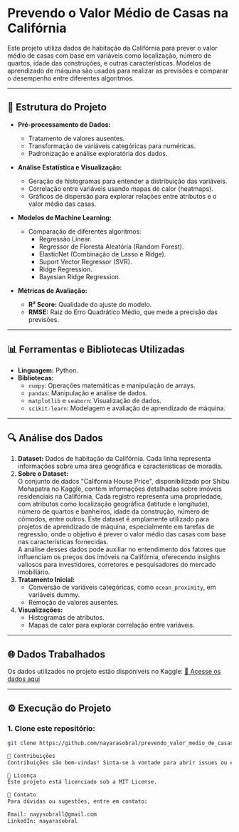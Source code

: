 # Prevendo o Valor Médio de Casas na Califórnia

Este projeto utiliza dados de habitação da Califórnia para prever o valor médio de casas com base em variáveis como localização, número de quartos, idade das construções, e outras características. Modelos de aprendizado de máquina são usados para realizar as previsões e comparar o desempenho entre diferentes algoritmos.

---

## 📁 Estrutura do Projeto

- **Pré-processamento de Dados:**
  - Tratamento de valores ausentes.
  - Transformação de variáveis categóricas para numéricas.
  - Padronização e análise exploratória dos dados.

- **Análise Estatística e Visualização:**
  - Geração de histogramas para entender a distribuição das variáveis.
  - Correlação entre variáveis usando mapas de calor (heatmaps).
  - Gráficos de dispersão para explorar relações entre atributos e o valor médio das casas.

- **Modelos de Machine Learning:**
  - Comparação de diferentes algoritmos:
    - Regressão Linear.
    - Regressor de Floresta Aleatória (Random Forest).
    - ElasticNet (Combinação de Lasso e Ridge).
    - Suport Vector Regressor (SVR).
    - Ridge Regression.
    - Bayesian Ridge Regression.

- **Métricas de Avaliação:**
  - **R² Score:** Qualidade do ajuste do modelo.
  - **RMSE:** Raiz do Erro Quadrático Médio, que mede a precisão das previsões.

---

## 📊 Ferramentas e Bibliotecas Utilizadas

- **Linguagem:** Python.
- **Bibliotecas:**
  - `numpy`: Operações matemáticas e manipulação de arrays.
  - `pandas`: Manipulação e análise de dados.
  - `matplotlib` e `seaborn`: Visualização de dados.
  - `scikit-learn`: Modelagem e avaliação de aprendizado de máquina.

---

## 🔍 Análise dos Dados

1. **Dataset:** Dados de habitação da Califórnia. Cada linha representa informações sobre uma área geográfica e características de moradia.
2. **Sobre o Dataset:**  
   O conjunto de dados "California House Price", disponibilizado por Shibu Mohapatra no Kaggle, contém informações detalhadas sobre imóveis residenciais na Califórnia. Cada registro representa uma propriedade, com atributos como localização geográfica (latitude e longitude), número de quartos e banheiros, idade da construção, número de cômodos, entre outros. Este dataset é amplamente utilizado para projetos de aprendizado de máquina, especialmente em tarefas de regressão, onde o objetivo é prever o valor médio das casas com base nas características fornecidas.  
   A análise desses dados pode auxiliar no entendimento dos fatores que influenciam os preços dos imóveis na Califórnia, oferecendo insights valiosos para investidores, corretores e pesquisadores do mercado imobiliário.
3. **Tratamento Inicial:**
   - Conversão de variáveis categóricas, como `ocean_proximity`, em variáveis dummy.
   - Remoção de valores ausentes.
4. **Visualizações:**
   - Histogramas de atributos.
   - Mapas de calor para explorar correlação entre variáveis.

---

## 🌐 Dados Trabalhados

Os dados utilizados no projeto estão disponíveis no Kaggle:
[🔗 Acesse os dados aqui](https://www.kaggle.com/datasets/shibumohapatra/house-price?resource=download)

---

## ⚙️ Execução do Projeto

### 1. Clone este repositório:
```bash
git clone https://github.com/nayarasobral/prevendo_valor_medio_de_casas_na_california

🤝 Contribuições
Contribuições são bem-vindas! Sinta-se à vontade para abrir issues ou enviar um pull request.

📜 Licença
Este projeto está licenciado sob a MIT License.

📧 Contato
Para dúvidas ou sugestões, entre em contato:

Email: nayysobrall@gmail.com
LinkedIn: nayarasobral